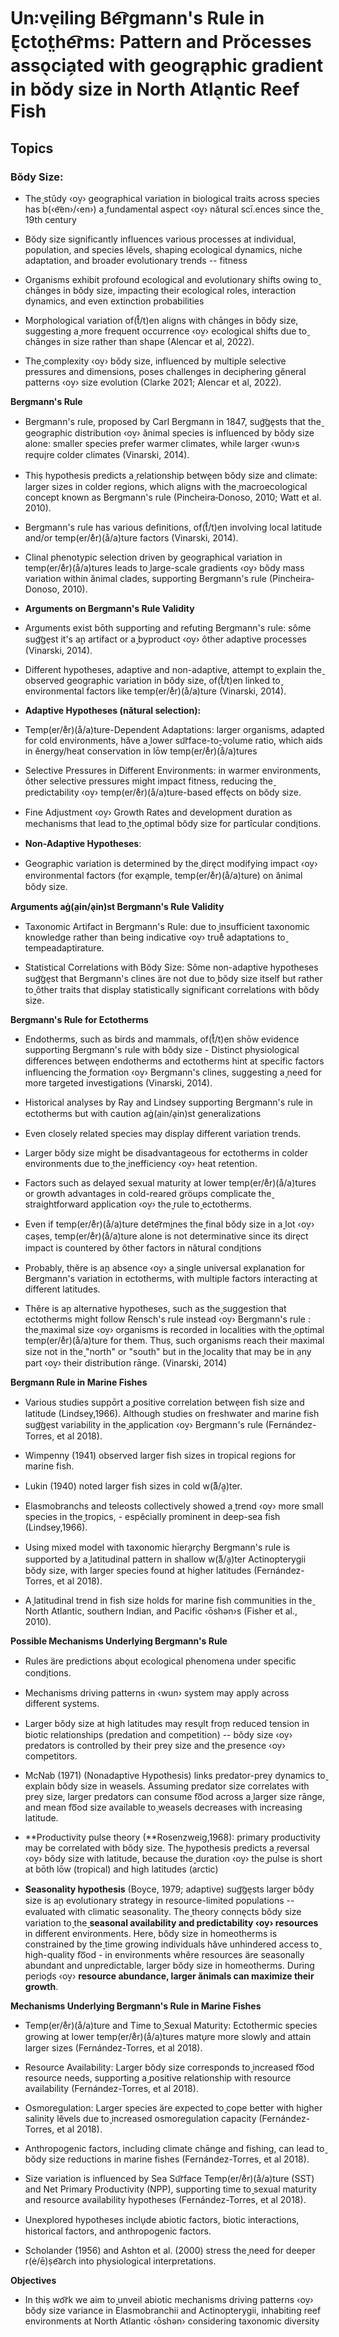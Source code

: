 # Un꞉ve̖iling Be͡rgmann's Rule in E̖ctot̤he͡rms: Pattern and Prŏcesses asso̖cia̗ted with geogra̖phic gradient in bŏdy size in North Atla̖ntic Reef Fish

## Topics

### Bŏdy Size:

- The̬ stŭdy ‹o̬v› geographical variation in biological traits across species has b(‹e͝en›/‹en›) a̬ fundamental aspect ‹o̬v› nătural scī.ences since the̬ 19th century

- Bŏdy size significantly influences various processes at individual, population, and species lĕvels, shaping ecological dynamics, niche adaptation, and broader evolutionary trends -- fitness

- Organisms exhibit profound ecological and evolutionary shifts owing to̬ chānges in bŏdy size, impacting their ecological roles, interaction dynamics, and even extinction probabilities

- Morphological variation of(t̊/t)en aligns with chānges in bŏdy size, suggesting a̬ more frequent occurrence ‹o̬v› ecological shifts due to̬ chānges in size rather than shape (Alencar et al, 2022).

- The̬ complexity ‹o̬v› bŏdy size, influenced by multiple selective pressures and dimensions, poses challenges in deciphering gĕneral patterns ‹o̬v› size evolution (Clarke 2021; Alencar et al, 2022).

**Bergmann's Rule**

- Bergmann's rule, proposed by Carl Bergmann in 1847, sug͝ge̖sts that the̬ geographic distribution ‹o̬v› ănimal species is influenced by bŏdy size alone: smaller species prefer warmer climates, while larger ‹wun›s requi̖re colder climates (Vinarski, 2014).

- Thiṣ hypothesis predicts a̬ relationship betwe̖en bŏdy size and climate: larger sizes in colder regions, which aligns with the̬ macroecological concept known as Bergmann's rule (Pincheira‐Donoso, 2010; Watt et al. 2010).

- Bergmann's rule has various definitions, of(t̊/t)en involving local latitude and/or temp(er/e̊r)(å/a)ture factors (Vinarski, 2014).

- Clinal phenotypic selection driven by geographical variation in temp(er/e̊r)(å/a)tures leads to̬ large-scale gradients ‹o̬v› bŏdy mass variation within ănimal clades, supporting Bergmann's rule (Pincheira‐Donoso, 2010).

- **Arguments on Bergmann's Rule Validity**

- Arguments exist bōth supporting and refuting Bergmann's rule: sôme sug͝ge̖st it's a̬n artifact or a̬ byproduct ‹o̬v› ôther adaptive processes (Vinarski, 2014).

- Different hypotheses, adaptive and non-adaptive, attempt to̬ explain the̬ observed geographic variation in bŏdy size, of(t̊/t)en linked to̬ environmental factors like temp(er/e̊r)(å/a)ture (Vinarski, 2014).

- **Adaptive Hypotheses (nătural selection):**

- Temp(er/e̊r)(å/a)ture-Dependent Adaptations: larger organisms, adapted for cold environments, hăve a̬ lower su͡rface-to̬-volume ratio, which aids in ĕnergy/heat conservation in lōw temp(er/e̊r)(å/a)tures

- Selective Pressures in Different Environments: in warmer environments, ôther selective pressures might impact fitness, reducing the̬ predictability ‹o̬v› temp(er/e̊r)(å/a)ture-based effe̖cts on bŏdy size.

- Fine Adjustment ‹o̬v› Growth Rates and development duration as mechanisms that lead to̬ the̬ optimal bŏdy size for partĭcular condi̖tions.

- **Non-Adaptive Hypotheses**:

- Geographic variation is determined by the̬ dire̖ct modifying impact ‹o̬v› environmental factors (for exa̖mple, temp(er/e̊r)(å/a)ture) on ănimal bŏdy size.

**Arguments aġ(a̤in/a̖in)st Bergmann's Rule Validity**

- Taxonomic Artifact in Bergmann's Rule: due to̬ insufficient taxonomic knowledge rather than being indicative ‹o̬v› true̊ adaptations to̬ tempeadaptirature.

- Statistical Correlations with Bŏdy Size: Sôme non-adaptive hypotheses sug͝ge̖st that Bergmann's clines äre not due to̬ bŏdy size itself but rather to̬ ôther traits that display statistically significant correlations with bŏdy size.

**Bergmann's Rule for Ectotherms**

- Endotherms, such as birds and mammals, of(t̊/t)en shōw evidence supporting Bergmann's rule with bŏdy size - Distinct physiological differences betwe̖en endotherms and ectotherms hint at specific factors influencing the̬ formation ‹o̬v› Bergmann's clines, suggesting a̬ need for more targeted investigations (Vinarski, 2014).

- Historical analyses by Ray and Lindsey supporting Bergmann's rule in ectotherms but with caution aġ(a̤in/a̖in)st generalizations

- Even closely related species may display different variation trends.

- Larger bŏdy size might be disadvantageous for ectotherms in colder environments due to̬ the̬ inefficiency ‹o̬v› heat retention.

- Factors such as delayed sexual maturity at lower temp(er/e̊r)(å/a)tures or growth advantages in cold-reared gröups complicate the̬ straightforward application ‹o̬v› the̬ rule to̬ ectotherms.

- Even if temp(er/e̊r)(å/a)ture dete͡rmi̯nes the̬ final bŏdy size in a̬ lot ‹o̬v› caṣes, temp(er/e̊r)(å/a)ture alone is not determinative since its dire̖ct impact is countered by ôther factors in nătural condi̖tions

- Probably, thĕre is a̬n absence ‹o̬v› a̬ single universal explanation for Bergmann's variation in ectotherms, with multiple factors interacting at different latitudes.

- Thĕre is a̬n alternative hypotheses, such as the̬ suggestion that ectotherms might follow Rensch's rule instead ‹o̬v› Bergmann's rule : the̬ maximal size ‹o̬v› organisms is recorded in localities with the̬ optimal temp(er/e̊r)(å/a)ture for them. Thuṣ, such organisms reach their maximal size not in the̬ "north" or "south" but in the̬ locality that may be in a̤ny part ‹o̬v› their distribution rānge. (Vinarski, 2014)

**Bergmann Rule in Marine Fishes**

- Various studies suppōrt a̬ positive correlation betwe̖en fish size and latitude (Lindsey,1966). Although studies on freshwater and marine fish sug͝ge̖st variability in the̬ application ‹o̬v› Bergmann's rule (Fernández-Torres, et al 2018).

- Wimpenny (1941) observed larger fish sizes in tropical regions for marine fish.

- Lukin (1940) noted larger fish sizes in cold w(aᷱ/aᪿ)ter.

- Elasmobranchs and teleosts collectively showed a̬ trend ‹o̬v› more small species in the̬ tropics, - espĕcially prominent in deep-sea fish (Lindsey,1966).

- Using mixed model with taxonomic hīera̗rc̣hy Bergmann's rule is supported by a̬ latitudinal pattern in shallow w(aᷱ/aᪿ)ter Actinopterygii bŏdy size, with larger species found at higher latitudes (Fernández-Torres, et al 2018).

- A̬ latitudinal trend in fish size holds for marine fish communities in the̬ North Atlantic, southern Indian, and Pacific ‹ōshən›s (Fisher et al., 2010).

**Possible Mechanisms Underlying Bergmann's Rule**

- Rules äre predictions abo̖ut ecological phenomena under specific condi̖tions.

- Mechanisms driving patterns in ‹wun› system may apply across different systems.

- Larger bŏdy size at high latitudes may resu̖lt fro̬m reduced tension in biotic relationships (predation and competition) \-- bŏdy size ‹o̬v› predators is controlled by their prey size and the̬ presence ‹o̬v› competitors.

- McNab (1971) (Nonadaptive Hypothesis) links predator-prey dynamics to̬ explain bŏdy size in weasels. Assuming predator size correlates with prey size, larger predators can consume fo͞od across a̬ larger size rānge, and mean fo͞od size available to̬ weasels decreases with increasing latitude.

- **Productivity pulse theory (**Rosenzweig,1968): primary productivity may be correlated with bŏdy size. The̬ hypothesis predicts a̬ reversal ‹o̬v› bŏdy size with latitude, because the̬ duration ‹o̬v› the̬ pulse is short at bōth lōw (tropical) and high latitudes (arctic)

- **Seasonality hypothesis** (Boyce, 1979; adaptive) sug͝ge̖sts larger bŏdy size is a̬n evolutionary strategy in resource-limited populations -- evaluated with climatic seasonality. The̬ theory conne̖cts bŏdy size variation to̬ the̬ **seasonal availability and predictability ‹o̬v› resources** in different environments. Here, bŏdy size in homeotherms is constrained by the̬ time growing individuals hăve unhindered access to̬ high-quality fo͞od - in environments whĕre resources äre seasonally abundant and unpredictable, larger bŏdy size in homeotherms. During perio̬ds ‹o̬v› **resource abundance, larger ănimals can maximize their growth**.

**Mechanisms Underlying Bergmann's Rule in Marine Fishes**

- Temp(er/e̊r)(å/a)ture and Time to̬ Sexual Maturity: Ectothermic species growing at lower temp(er/e̊r)(å/a)tures matu̖re more slowly and attain larger sizes (Fernández-Torres, et al 2018).

- Resource Availability: Larger bŏdy size corresponds to̬ increased fo͞od resource needs, supporting a̬ positive relationship with resource availability (Fernández-Torres, et al 2018).

- Osmoregulation: Larger species äre expected to̬ cope better with higher salinity lĕvels due to̬ increased osmoregulation capacity (Fernández-Torres, et al 2018).

- Anthropogenic factors, including climate chānge and fishing, can lead to̬ bŏdy size reductions in marine fishes (Fernández-Torres, et al 2018).

- Size variation is influenced by Sea Su͡rface Temp(er/e̊r)(å/a)ture (SST) and Net Primary Productivity (NPP), supporting time to̬ sexual maturity and resource availability hypotheses (Fernández-Torres, et al 2018).

- Unexplored hypotheses inclu̖de abiotic factors, biotic interactions, historical factors, and anthropogenic factors.

- Scholander (1956) and Ashton et al. (2000) stress the̬ need for deeper r(ė/ē)ṣe͡arch into physiological interpretations.

**Objectives**

- In thiṣ wo͡rk we aim to̬ unveil abiotic mechanisms driving patterns ‹o̬v› bŏdy size variance in Elasmobranchii and Actinopterygii, inhabiting reef environments at North Atlantic ‹ōshən› considering taxonomic diversity

